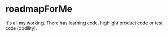 # roadmapForMe
It's all my working. There has learning code, highlight product code or test code (codility).

